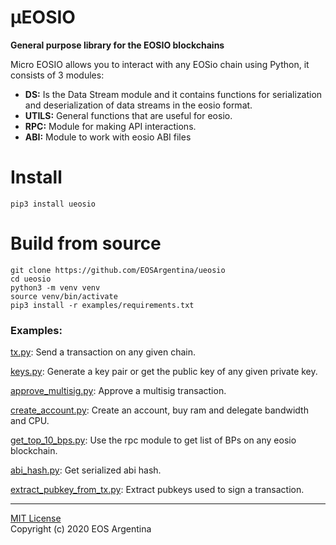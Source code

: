 # µEOSIO
**General purpose library for the EOSIO blockchains**

Micro EOSIO allows you to interact with any EOSio chain using Python, it consists of 3 modules: 

* **DS:** Is the Data Stream module and it contains functions for serialization and deserialization of data streams in the eosio format.
* **UTILS:** General functions that are useful for eosio.
* **RPC:** Module for making API interactions.
* **ABI:** Module to work with eosio ABI files

# Install

    pip3 install ueosio

# Build from source

    git clone https://github.com/EOSArgentina/ueosio
    cd ueosio
    python3 -m venv venv
    source venv/bin/activate
    pip3 install -r examples/requirements.txt

### Examples:

[tx.py](/examples/tx.py): Send a transaction on any given chain.

[keys.py](/examples/keys.py): Generate a key pair or get the public key of any given private key.

[approve_multisig.py](/examples/approve_multisig.py): Approve a multisig transaction.

[create_account.py](/examples/create_account.py): Create an account, buy ram and delegate bandwidth and CPU. 

[get_top_10_bps.py](/examples/get_top_10_bps.py): Use the rpc module to get list of BPs on any eosio blockchain. 

[abi_hash.py](/examples/abi_hash.py): Get serialized abi hash. 

[extract_pubkey_from_tx.py](/examples/extract_pubkey_from_tx.py): Extract pubkeys used to sign a transaction. 
_____


[MIT License](LICENSE) \
Copyright (c) 2020 EOS Argentina
